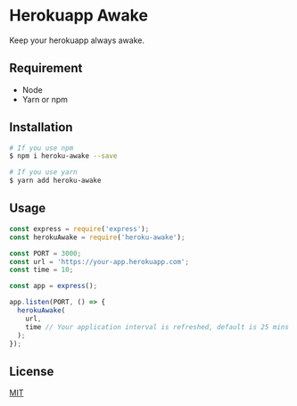 # Herokuapp Awake

Keep your herokuapp always awake.

## Requirement
* Node
* Yarn or npm

## Installation

```bash
# If you use npm
$ npm i heroku-awake --save

# If you use yarn
$ yarn add heroku-awake
```

## Usage

```javascript
const express = require('express');
const herokuAwake = require('heroku-awake');

const PORT = 3000;
const url = 'https://your-app.herokuapp.com';
const time = 10;

const app = express();

app.listen(PORT, () => {
  herokuAwake(
    url,
    time // Your application interval is refreshed, default is 25 mins
  );
});
```

## License
[MIT](https://choosealicense.com/licenses/mit/)

